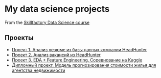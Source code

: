 # My data science projects
From the [Skillfactory Data Science course](https://skillfactory.ru/data-scientist)

## Проекты

* [Проект 1. Анализ резюме из базы данных компании HeadHunter](https://github.com/EleonoraRR/sf_data_science/tree/main/Project_1)
* [Проект 2. Анализ вакансий из HeadHunter](https://github.com/EleonoraRR/sf_data_science/tree/main/Project_2)
* [Проект 3. EDA + Feature Engineering. Соревнование на Kaggle](https://github.com/EleonoraRR/sf_data_science/tree/main/Project_3)
* [Дипломный проект. Модель прогнозирования стоимости жилья для агентства недвижимости](https://github.com/EleonoraRR/sf_data_science/tree/main/Graduation_project)